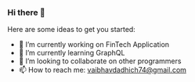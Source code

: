 ### Hi there 👋

<!--
**vaibhav1405/vaibhav1405** is a ✨ _special_ ✨ repository because its `README.md` (this file) appears on your GitHub profile. -->

Here are some ideas to get you started:

- 🔭 I’m currently working on FinTech Application
- 🌱 I’m currently learning GraphQL
- 👯 I’m looking to collaborate on other programmers
- 📫 How to reach me: vaibhavdadhich74@gmail.com
